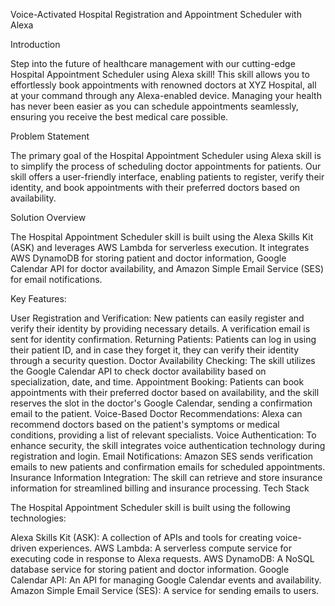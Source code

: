 Voice-Activated Hospital Registration and Appointment Scheduler with Alexa

Introduction

Step into the future of healthcare management with our cutting-edge Hospital Appointment Scheduler using Alexa skill! This skill allows you to effortlessly book appointments with renowned doctors at XYZ Hospital, all at your command through any Alexa-enabled device. Managing your health has never been easier as you can schedule appointments seamlessly, ensuring you receive the best medical care possible.

Problem Statement

The primary goal of the Hospital Appointment Scheduler using Alexa skill is to simplify the process of scheduling doctor appointments for patients. Our skill offers a user-friendly interface, enabling patients to register, verify their identity, and book appointments with their preferred doctors based on availability.

Solution Overview

The Hospital Appointment Scheduler skill is built using the Alexa Skills Kit (ASK) and leverages AWS Lambda for serverless execution. It integrates AWS DynamoDB for storing patient and doctor information, Google Calendar API for doctor availability, and Amazon Simple Email Service (SES) for email notifications.

Key Features:

User Registration and Verification: New patients can easily register and verify their identity by providing necessary details. A verification email is sent for identity confirmation.
Returning Patients: Patients can log in using their patient ID, and in case they forget it, they can verify their identity through a security question.
Doctor Availability Checking: The skill utilizes the Google Calendar API to check doctor availability based on specialization, date, and time.
Appointment Booking: Patients can book appointments with their preferred doctor based on availability, and the skill reserves the slot in the doctor's Google Calendar, sending a confirmation email to the patient.
Voice-Based Doctor Recommendations: Alexa can recommend doctors based on the patient's symptoms or medical conditions, providing a list of relevant specialists.
Voice Authentication: To enhance security, the skill integrates voice authentication technology during registration and login.
Email Notifications: Amazon SES sends verification emails to new patients and confirmation emails for scheduled appointments.
Insurance Information Integration: The skill can retrieve and store insurance information for streamlined billing and insurance processing.
Tech Stack

The Hospital Appointment Scheduler skill is built using the following technologies:

Alexa Skills Kit (ASK): A collection of APIs and tools for creating voice-driven experiences.
AWS Lambda: A serverless compute service for executing code in response to Alexa requests.
AWS DynamoDB: A NoSQL database service for storing patient and doctor information.
Google Calendar API: An API for managing Google Calendar events and availability.
Amazon Simple Email Service (SES): A service for sending emails to users.
